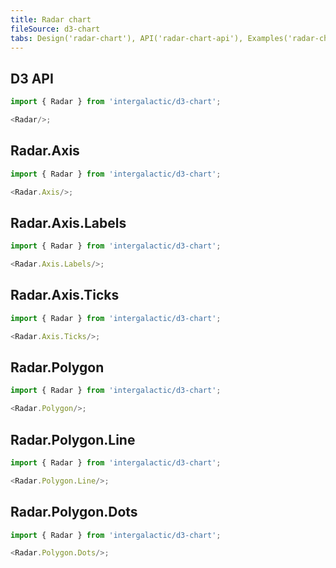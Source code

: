 ```yaml
---
title: Radar chart
fileSource: d3-chart
tabs: Design('radar-chart'), API('radar-chart-api'), Examples('radar-chart-code')
---
```


## D3 API

```js
import { Radar } from 'intergalactic/d3-chart';

<Radar/>;
```

<TypesView type="RadarProps" :types={...types} />

## Radar.Axis

```js
import { Radar } from 'intergalactic/d3-chart';

<Radar.Axis/>;
```

<TypesView type="RadarAxisProps" :types={...types} />

## Radar.Axis.Labels

```js
import { Radar } from 'intergalactic/d3-chart';

<Radar.Axis.Labels/>;
```

<TypesView type="RadarAxisLabelsProps" :types={...types} />

## Radar.Axis.Ticks

```js
import { Radar } from 'intergalactic/d3-chart';

<Radar.Axis.Ticks/>;
```

<TypesView type="RadarAxisTicksProps" :types={...types} />

## Radar.Polygon

```js
import { Radar } from 'intergalactic/d3-chart';

<Radar.Polygon/>;
```

<TypesView type="RadialPolygonProps" :types={...types} />

## Radar.Polygon.Line

```js
import { Radar } from 'intergalactic/d3-chart';

<Radar.Polygon.Line/>;
```

<TypesView type="RadialPolygonLineProps" :types={...types} />

## Radar.Polygon.Dots

```js
import { Radar } from 'intergalactic/d3-chart';

<Radar.Polygon.Dots/>;
```

<TypesView type="RadialPolygonDotsProps" :types={...types} />

<script setup>import { data as types } from '@types.data.ts';</script>